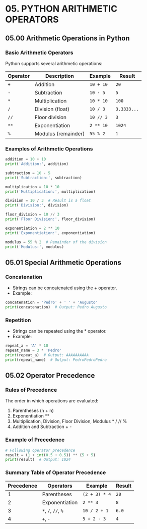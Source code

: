 # 05. PYTHON ARITHMETIC OPERATORS

## 05.00 Arithmetic Operations in Python

### Basic Arithmetic Operators
Python supports several arithmetic operations:  

| Operator | Description         | Example   | Result      |
| -------- | ------------------- | --------- | ----------- |
| `+`      | Addition            | `10 + 10` | `20`        |
| `-`      | Subtraction         | `10 - 5`  | `5`         |
| `*`      | Multiplication      | `10 * 10` | `100`       |
| `/`      | Division (float)    | `10 / 3`  | `3.3333...` |
| `//`     | Floor division      | `10 // 3` | `3`         |
| `**`     | Exponentiation      | `2 ** 10` | `1024`      |
| `%`      | Modulus (remainder) | `55 % 2`  | `1`         |

### Examples of Arithmetic Operations
```python
addition = 10 + 10
print('Addition:', addition)

subtraction = 10 - 5
print('Subtraction:', subtraction)

multiplication = 10 * 10
print('Multiplication:', multiplication)

division = 10 / 3  # Result is a float
print('Division:', division)

floor_division = 10 // 3
print('Floor Division:', floor_division)

exponentiation = 2 ** 10
print('Exponentiation:', exponentiation)

modulus = 55 % 2  # Remainder of the division
print('Modulus:', modulus)
```

## 05.01 Special Arithmetic Operations
### Concatenation
- Strings can be concatenated using the + operator.
- Example:
```python
concatenation = 'Pedro' + ' ' + 'Augusto'
print(concatenation)  # Output: Pedro Augusto
```

### Repetition
- Strings can be repeated using the * operator.
- Example:
```python
repeat_a = 'A' * 10
repeat_name = 3 * 'Pedro'
print(repeat_a)  # Output: AAAAAAAAAA
print(repeat_name)  # Output: PedroPedroPedro
```

## 05.02 Operator Precedence
### Rules of Precedence
The order in which operations are evaluated:

1. Parentheses (n + n)
2. Exponentiation **
3. Multiplication, Division, Floor Division, Modulus * / // %
4. Addition and Subtraction + -
### Example of Precedence
```python
# Following operator precedence
result = (1 + int(0.5 + 0.5)) ** (5 + 5)
print(result)  # Output: 1024
```
### Summary Table of Operator Precedence
| Precedence | Operators           | Example       | Result |
| ---------- | ------------------- | ------------- | ------ |
| 1          | Parentheses         | `(2 + 3) * 4` | `20`   |
| 2          | Exponentiation      | `2 ** 3`      | `8`    |
| 3          | `*`, `/`, `//`, `%` | `10 / 2 + 1`  | `6.0`  |
| 4          | `+`, `-`            | `5 + 2 - 3`   | `4`    |